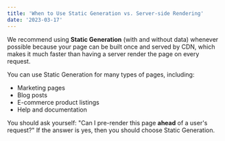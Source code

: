 ```yaml
---
title: 'When to Use Static Generation vs. Server-side Rendering'
date: '2023-03-17'
---
```


We recommend using **Static Generation** (with and without data) whenever possible because your page can be built once and served by CDN, which makes it much faster than having a server render the page on every request.

You can use Static Generation for many types of pages, including:

- Marketing pages
- Blog posts
- E-commerce product listings
- Help and documentation 

You should ask yourself: "Can I pre-render this page **ahead** of a user's request?" If the answer is yes, then you should choose Static Generation.